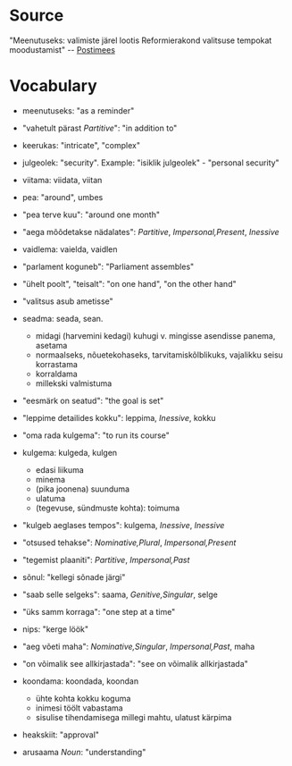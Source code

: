 # Source

"Meenutuseks: valimiste järel lootis Reformierakond valitsuse tempokat moodustamist" -- [Postimees][1]

[1]: http://poliitika.postimees.ee/3141719/meenutuseks-valimiste-jarel-lootis-reformierakond-valitsuse-tempokat-moodustamist

# Vocabulary

- meenutuseks: "as a reminder"

- "vahetult pärast *Partitive*": "in addition to"

- keerukas: "intricate", "complex"

- julgeolek: "security". Example: "isiklik julgeolek" - "personal security"

- viitama: viidata, viitan

- pea: "around", umbes

- "pea terve kuu": "around one month"

- "aega mõõdetakse nädalates": *Partitive*, *Impersonal,Present*, *Inessive*

- vaidlema: vaielda, vaidlen

- "parlament koguneb": "Parliament assembles"

- "ühelt poolt", "teisalt": "on one hand", "on the other hand"

- "valitsus asub ametisse" 

- seadma: seada, sean. 
  - midagi (harvemini kedagi) kuhugi v. mingisse asendisse panema, asetama
  - normaalseks, nõuetekohaseks, tarvitamiskõlblikuks, vajalikku seisu korrastama
  - korraldama
  - millekski valmistuma

- "eesmärk on seatud": "the goal is set"

- "leppime detailides kokku": leppima, *Inessive*, kokku

- "oma rada kulgema": "to run its course"

- kulgema: kulgeda, kulgen
  - edasi liikuma
  - minema
  - (pika joonena) suunduma
  - ulatuma
  - (tegevuse, sündmuste kohta): toimuma

- "kulgeb aeglases tempos": kulgema, *Inessive*, *Inessive*

- "otsused tehakse": *Nominative,Plural*, *Impersonal,Present*

- "tegemist plaaniti": *Partitive*, *Impersonal,Past*

- sõnul: "kellegi sõnade järgi"

- "saab selle selgeks": saama, *Genitive,Singular*, selge

- "üks samm korraga": "one step at a time"

- nips: "kerge löök"

- "aeg võeti maha": *Nominative,Singular*, *Impersonal,Past*, maha

- "on võimalik see allkirjastada": "see on võimalik allkirjastada"

- koondama: koondada, koondan
  - ühte kohta kokku koguma
  - inimesi töölt vabastama
  - sisulise tihendamisega millegi mahtu, ulatust kärpima

- heakskiit: "approval"

- arusaama *Noun*: "understanding"
 
